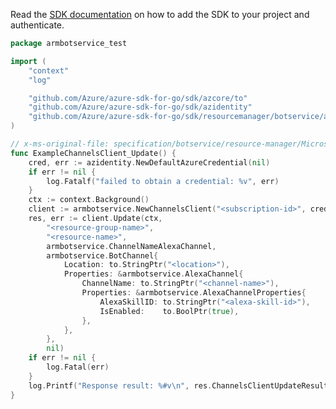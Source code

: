 Read the [SDK documentation](https://github.com/Azure/azure-sdk-for-go/blob/sdk%2Fresourcemanager%2Fbotservice%2Farmbotservice%2Fv0.2.0/sdk/resourcemanager/botservice/armbotservice/README.md) on how to add the SDK to your project and authenticate.

```go
package armbotservice_test

import (
	"context"
	"log"

	"github.com/Azure/azure-sdk-for-go/sdk/azcore/to"
	"github.com/Azure/azure-sdk-for-go/sdk/azidentity"
	"github.com/Azure/azure-sdk-for-go/sdk/resourcemanager/botservice/armbotservice"
)

// x-ms-original-file: specification/botservice/resource-manager/Microsoft.BotService/preview/2021-05-01-preview/examples/UpdateAlexaChannel.json
func ExampleChannelsClient_Update() {
	cred, err := azidentity.NewDefaultAzureCredential(nil)
	if err != nil {
		log.Fatalf("failed to obtain a credential: %v", err)
	}
	ctx := context.Background()
	client := armbotservice.NewChannelsClient("<subscription-id>", cred, nil)
	res, err := client.Update(ctx,
		"<resource-group-name>",
		"<resource-name>",
		armbotservice.ChannelNameAlexaChannel,
		armbotservice.BotChannel{
			Location: to.StringPtr("<location>"),
			Properties: &armbotservice.AlexaChannel{
				ChannelName: to.StringPtr("<channel-name>"),
				Properties: &armbotservice.AlexaChannelProperties{
					AlexaSkillID: to.StringPtr("<alexa-skill-id>"),
					IsEnabled:    to.BoolPtr(true),
				},
			},
		},
		nil)
	if err != nil {
		log.Fatal(err)
	}
	log.Printf("Response result: %#v\n", res.ChannelsClientUpdateResult)
}
```
